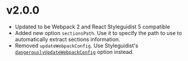 # v2.0.0

* Updated to be Webpack 2 and React Styleguidist 5 compatible
* Added new option `sectionsPath`. Use it to specify the path to use to automatically extract sections information.
* Removed `updateWebpackConfig`. Use Styleguidist's [`dangerouslyUpdateWebpackConfig`](https://react-styleguidist.js.org/docs/configuration.html#dangerouslyupdatewebpackconfig) option instead.
